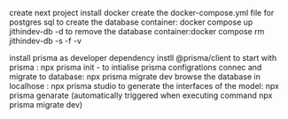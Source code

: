 create next project
install docker
create the docker-compose.yml file for postgres sql
to create the database container: docker compose up jithindev-db -d
to remove the database container:docker compose rm jithindev-db -s -f -v

install prisma as developer dependency 
instll @prisma/client 
to start with prisma : npx prisma init - to intialise prisma configrations
connec and migrate to database: npx prisma migrate dev
browse the database in localhose : npx prisma studio
to generate the interfaces of the model: npx prisma genarate (automatically triggered when executing command npx prisma migrate dev)